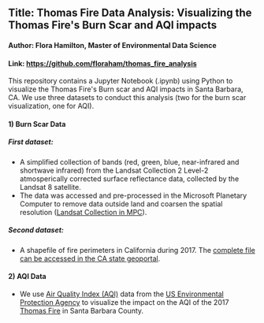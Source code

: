 ## Title: Thomas Fire Data Analysis: Visualizing the Thomas Fire's Burn Scar and AQI impacts 
#### Author: Flora Hamilton, Master of Environmental Data Science 
#### Link: https://github.com/floraham/thomas_fire_analysis

This repository contains a Jupyter Notebook (.ipynb) using Python to visualize the Thomas Fire's Burn scar and AQI impacts in Santa Barbara, CA. We use three datasets to conduct this analysis (two for the burn scar visualization, one for AQI). 

#### 1) Burn Scar Data 

##### **First dataset:** 
- A simplified collection of bands (red, green, blue, near-infrared and shortwave infrared) from the Landsat Collection 2 Level-2 atmosperically corrected surface reflectance data, collected by the Landsat 8 satellite. 
-  The data was accessed and pre-processed in the Microsoft Planetary Computer to remove data outside land and coarsen the spatial resolution ([Landsat Collection in MPC](https://planetarycomputer.microsoft.com/dataset/landsat-c2-l2)). 

##### **Second dataset:** 
- A shapefile of fire perimeters in California during 2017. 
The [complete file can be accessed in the CA state geoportal](https://gis.data.ca.gov/datasets/CALFIRE-Forestry::california-fire-perimeters-all-1/about).

#### 2) AQI Data

- We use [Air Quality Index (AQI)](https://www.airnow.gov/aqi/aqi-basics/) data from the [US Environmental Protection Agency](https://www.epa.gov) to visualize the impact on the AQI of the 2017 [Thomas Fire](https://en.wikipedia.org/wiki/Thomas_Fire) in Santa Barbara County. 
